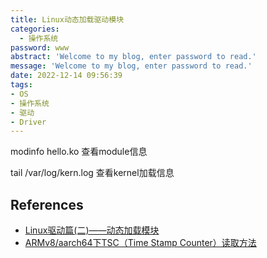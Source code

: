 ```yaml
---
title: Linux动态加载驱动模块
categories:
  - 操作系统
password: www
abstract: 'Welcome to my blog, enter password to read.'
message: 'Welcome to my blog, enter password to read.'
date: 2022-12-14 09:56:39
tags:
- OS
- 操作系统
- 驱动
- Driver
---
```



modinfo hello.ko 查看module信息

tail /var/log/kern.log 查看kernel加载信息

## References

- [Linux驱动篇(二)——动态加载模块](https://zhuanlan.zhihu.com/p/129021420)
- [ARMv8/aarch64下TSC（Time Stamp Counter）读取方法](https://ilinuxkernel.com/?p=1755)
